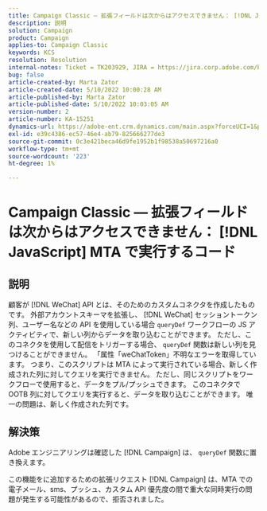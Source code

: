 ```yaml
---
title: Campaign Classic — 拡張フィールドは次からはアクセスできません： [!DNL JavaScript] MTA で実行するコード
description: 説明
solution: Campaign
product: Campaign
applies-to: Campaign Classic
keywords: KCS
resolution: Resolution
internal-notes: Ticket = TK203929, JIRA = https://jira.corp.adobe.com/browse/NEO-20460, https://jira.corp.adobe.com/browse/NEO-20648
bug: false
article-created-by: Marta Zator
article-created-date: 5/10/2022 10:00:28 AM
article-published-by: Marta Zator
article-published-date: 5/10/2022 10:03:05 AM
version-number: 2
article-number: KA-15251
dynamics-url: https://adobe-ent.crm.dynamics.com/main.aspx?forceUCI=1&pagetype=entityrecord&etn=knowledgearticle&id=90301002-48d0-ec11-a7b5-00224809c101
exl-id: e39c4386-ec57-46e4-ab79-825666277de3
source-git-commit: 0c3e421beca46d9fe1952b1f98538a50697216a0
workflow-type: tm+mt
source-wordcount: '223'
ht-degree: 1%

---
```


# Campaign Classic — 拡張フィールドは次からはアクセスできません： [!DNL JavaScript] MTA で実行するコード

## 説明


顧客が [!DNL WeChat] API とは、そのためのカスタムコネクタを作成したものです。 外部アカウントスキーマを拡張し、 [!DNL WeChat] セッショントークン列、ユーザー名などの API を使用している場合 `queryDef` ワークフローの JS アクティビティで、新しい列からデータを取り込むことができます。 ただし、このコネクタを使用して配信をトリガーする場合、 `queryDef` 関数は新しい列を見つけることができません。 「属性「weChatToken」不明なエラーを取得しています。 つまり、このスクリプトは MTA によって実行されている場合、新しく作成された列に対してクエリを実行できません。 ただし、同じスクリプトをワークフローで使用すると、データをプル/プッシュできます。 このコネクタで OOTB 列に対してクエリを実行すると、データを取り込むことができます。 唯一の問題は、新しく作成された列です。


## 解決策


Adobe<b> </b>エンジニアリングは確認した [!DNL Campaign] は、 `queryDef` 関数に置き換えます。

この機能をに追加するための拡張リクエスト [!DNL Campaign] は、MTA での電子メール、sms、プッシュ、カスタム API 優先度の間で重大な同時実行の問題が発生する可能性があるので、拒否されました。

